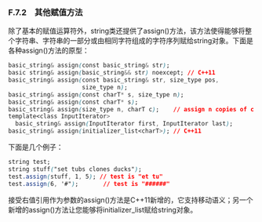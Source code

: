 ### F.7.2　其他赋值方法

除了基本的赋值运算符外，string类还提供了assign()方法，该方法使得能够将整个字符串、字符串的一部分或由相同字符组成的字符序列赋给string对象。下面是各种assign()方法的原型：

```css
basic_string& assign(const basic_string& str);
basic string& assign(basic_string&& str) noexcept; // C++11
basic_string& assign(const basic_string& str, size_type pos,
                     size_type n);
basic_string& assign(const charT* s, size_type n);
basic_string& assign(const charT* s);
basic_string& assign(size_type n, charT c);    // assign n copies of c
template<class InputIterator>
  basic_string& assign(InputIterator first, InputIterator last);
basic_string& assign(initializer_list<charT>); // C++11
```

下面是几个例子：

```css
string test;
string stuff("set tubs clones ducks");
test.assign(stuff, 1, 5); // test is "et tu"
test.assign(6, '#");       // test is "######"
```

接受右值引用作为参数的assign()方法是C++11新增的，它支持移动语义；另一个新增的assign()方法让您能够将initializer_list赋给string对象。


